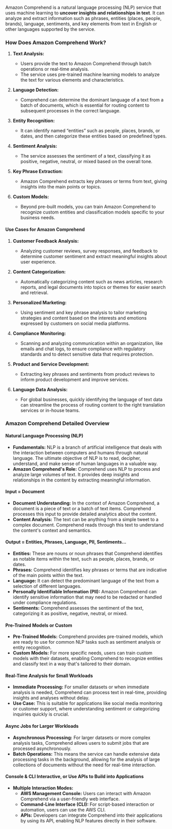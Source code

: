 Amazon Comprehend is a natural language processing (NLP) service that uses machine learning to **uncover insights and relationships in text**. It can analyze and extract information such as phrases, entities (places, people, brands), language, sentiments, and key elements from text in English or other languages supported by the service.

### How Does Amazon Comprehend Work?

1. **Text Analysis:**
    
    - Users provide the text to Amazon Comprehend through batch operations or real-time analysis.
    - The service uses pre-trained machine learning models to analyze the text for various elements and characteristics.
2. **Language Detection:**
    
    - Comprehend can determine the dominant language of a text from a batch of documents, which is essential for routing content to subsequent processes in the correct language.
3. **Entity Recognition:**
    
    - It can identify named “entities” such as people, places, brands, or dates, and then categorize these entities based on predefined types.
4. **Sentiment Analysis:**
    
    - The service assesses the sentiment of a text, classifying it as positive, negative, neutral, or mixed based on the overall tone.
5. **Key Phrase Extraction:**
    
    - Amazon Comprehend extracts key phrases or terms from text, giving insights into the main points or topics.
6. **Custom Models:**
    
    - Beyond pre-built models, you can train Amazon Comprehend to recognize custom entities and classification models specific to your business needs.

#### Use Cases for Amazon Comprehend

1. **Customer Feedback Analysis:**
    
    - Analyzing customer reviews, survey responses, and feedback to determine customer sentiment and extract meaningful insights about user experience.
2. **Content Categorization:**
    
    - Automatically categorizing content such as news articles, research reports, and legal documents into topics or themes for easier search and retrieval.
3. **Personalized Marketing:**
    
    - Using sentiment and key phrase analysis to tailor marketing strategies and content based on the interests and emotions expressed by customers on social media platforms.
4. **Compliance Monitoring:**
    
    - Scanning and analyzing communication within an organization, like emails and chat logs, to ensure compliance with regulatory standards and to detect sensitive data that requires protection.
5. **Product and Service Development:**
    
    - Extracting key phrases and sentiments from product reviews to inform product development and improve services.
6. **Language Data Analysis:**
    
    - For global businesses, quickly identifying the language of text data can streamline the process of routing content to the right translation services or in-house teams.

### Amazon Comprehend Detailed Overview

#### Natural Language Processing (NLP)

- **Fundamentals:** NLP is a branch of artificial intelligence that deals with the interaction between computers and humans through natural language. The ultimate objective of NLP is to read, decipher, understand, and make sense of human languages in a valuable way.
- **Amazon Comprehend's Role:** Comprehend uses NLP to process and analyze large volumes of text. It provides deep insights and relationships in the content by extracting meaningful information.

#### Input = Document

- **Document Understanding:** In the context of Amazon Comprehend, a document is a piece of text or a batch of text items. Comprehend processes this input to provide detailed analytics about the content.
- **Content Analysis:** The text can be anything from a simple tweet to a complex document. Comprehend reads through this text to understand the content's context and semantics.

#### Output = Entities, Phrases, Language, PII, Sentiments...

- **Entities:** These are nouns or noun phrases that Comprehend identifies as notable items within the text, such as people, places, brands, or dates.
- **Phrases:** Comprehend identifies key phrases or terms that are indicative of the main points within the text.
- **Language:** It can detect the predominant language of the text from a selection of different languages.
- **Personally Identifiable Information (PII):** Amazon Comprehend can identify sensitive information that may need to be redacted or handled under compliance regulations.
- **Sentiments:** Comprehend assesses the sentiment of the text, categorizing it as positive, negative, neutral, or mixed.

#### Pre-Trained Models or Custom

- **Pre-Trained Models:** Comprehend provides pre-trained models, which are ready to use for common NLP tasks such as sentiment analysis or entity recognition.
- **Custom Models:** For more specific needs, users can train custom models with their datasets, enabling Comprehend to recognize entities and classify text in a way that's tailored to their domain.

#### Real-Time Analysis for Small Workloads

- **Immediate Processing:** For smaller datasets or when immediate analysis is needed, Comprehend can process text in real-time, providing insights and analyses without delay.
- **Use Case:** This is suitable for applications like social media monitoring or customer support, where understanding sentiment or categorizing inquiries quickly is crucial.

#### Async Jobs for Larger Workloads

- **Asynchronous Processing:** For larger datasets or more complex analysis tasks, Comprehend allows users to submit jobs that are processed asynchronously.
- **Batch Operations:** This means the service can handle extensive data processing tasks in the background, allowing for the analysis of large collections of documents without the need for real-time interaction.

#### Console & CLI Interactive, or Use APIs to Build into Applications

- **Multiple Interaction Modes:**
    - **AWS Management Console:** Users can interact with Amazon Comprehend via a user-friendly web interface.
    - **Command-Line Interface (CLI):** For script-based interaction or automation, users can use the AWS CLI.
    - **APIs:** Developers can integrate Comprehend into their applications by using its API, enabling NLP features directly in their software.